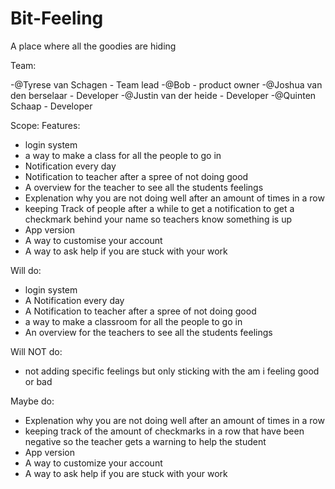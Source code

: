 # Bit-Feeling
A place where all the goodies are hiding

Team:

-@Tyrese van Schagen - Team lead
-@Bob - product owner
-@Joshua van den berselaar - Developer
-@Justin van der heide - Developer
-@Quinten Schaap - Developer

Scope:
Features:
- login system
- a way to make a class for all the people to go in
- Notification every day
- Notification to teacher after a spree of not doing good
- A overview for the teacher to see all the students feelings
- Explenation why you are not doing well after an amount of times in a row
-  keeping Track of people after a while to get a notification to get a checkmark behind your name so teachers know something is up
- App version
- A way to customise your account
- A way to ask help if you are stuck with your work

Will do:
- login system
- A Notification every day
- A Notification to teacher after a spree of not doing good
- a way to make a classroom for all the people to go in
- An overview for the teachers to see all the students feelings


Will NOT do:
- not adding specific feelings but only sticking with the am i feeling good or bad


Maybe do:
- Explenation why you are not doing well after an amount of times in a row
- keeping track of the amount of checkmarks in a row that have been negative so the teacher gets a warning to help the student
- App version
- A way to customize your account
- A way to ask help if you are stuck with your work
